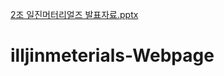 [2조 일진머터리얼즈 발표자료.pptx](https://github.com/s113377/illjinmeterials-Webpage/files/7026800/2.pptx)
# illjinmeterials-Webpage
